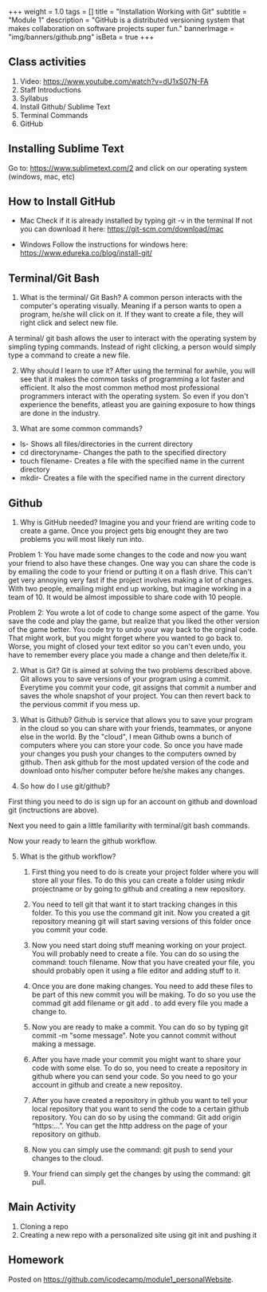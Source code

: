 +++
weight = 1.0
tags = []
title = "Installation Working with Git"
subtitle = "Module 1"
description = "GitHub is a distributed versioning system that makes collaboration on software projects super fun."
bannerImage = "img/banners/github.png"
isBeta = true
+++

## Class activities
1. Video: https://www.youtube.com/watch?v=dU1xS07N-FA
2. Staff Introductions
3. Syllabus
4. Install Github/ Sublime Text
5. Terminal Commands
6. GitHub


## Installing Sublime Text
Go to: https://www.sublimetext.com/2 and click on our operating system (windows, mac, etc)

## How to Install GitHub
* Mac
Check if it is already installed by typing git -v in the terminal
If not you can download it here:
https://git-scm.com/download/mac

* Windows
Follow the instructions for windows here: 
https://www.edureka.co/blog/install-git/

## Terminal/Git Bash
1. What is the terminal/ Git Bash?
A common person interacts with the computer's operating visually. Meaning if a person wants to open a program, he/she will click on it. If they want to create a file, they will right click and select new file. 

A terminal/ git bash allows the user to interact with the operating system by simpling typing commands. Instead of right clicking, a person would simply type a command to create a new file. 

2. Why should I learn to use it?
After using the terminal for awhile, you will see that it makes the common tasks of programming a lot faster and efficient. It also the most common method most professional programmers interact with the operating system. So even if you don't experience the benefits, atleast you are gaining exposure to how things are done in the industry.

3. What are some common commands?

* ls- Shows all files/directories in the current directory
* cd directoryname- Changes the path to the specified directory
* touch filename- Creates a file with the specified name in the current directory
* mkdir- Creates a file with the specified name in the current directory

## Github
1. Why is GitHub needed?
Imagine you and your friend are writing code to create a game. Once you project gets big enought they are two problems you will most likely run into. 

Problem 1: You have made some changes to the code and now you want your friend to also have these changes. One way you can share the code is by emailing the code to your friend or putting it on a flash drive. This can't get very annoying very fast if the project involves making a lot of changes. With two people, emailing might end up working, but imagine working in a team of 10. It would be almost impossible to share code with 10 people.

Problem 2: You wrote a lot of code to change some aspect of the game. You save the code and play the game, but realize that you liked the other version of the game better. You code try to undo your way back to the orginal code. That might work, but you might forget where you wanted to go back to. Worse, you might of closed your text editor so you can't even undo, you have to remember every place you made a change and then delete/fix it.

2. What is Git?
Git is aimed at solving the two problems described above. Git allows you to save versions of your program using a commit. Everytime you commit your code, git assigns that commit a number and saves the whole snapshot of your project. You can then revert back to the pervious commit if you mess up.  

3. What is Github?
Github is service that allows you to save your program in the cloud so you can share with your friends, teammates, or anyone else in the world. By the "cloud", I mean Github owns a bunch of computers where you can store your code. So once you have made your changes you push your changes to the computers owned by github. Then ask github for the most updated version of the code and download onto his/her computer before he/she makes any changes. 

4. So how do I use git/github?

First thing you need to do is sign up for an account on github and download git (inctructions are above).

Next you need to gain a little familiarity with terminal/git bash commands. 

Now your ready to learn the github workflow.

5. What is the github workflow?
   1. First thing you need to do is create your project folder where you will store all your files. To do this you can create a folder using mkdir projectname or by going to github and creating a new repository. 

   2. You need to tell git that want it to start tracking changes in this folder. To this you use the command git init. Now you created a git repository meaning git will start saving versions of this folder once you commit your code.

   3. Now you need start doing stuff meaning working on your project. You will probably need to create a file. You can do so using the command: touch filename. Now that you have created your file, you should probably open it using a file editor and adding stuff to it. 

   4. Once you are done making changes. You need to add these files to be part of this new commit you will be making. To do so you use the commad git add filename or git add . to add every file you made a change to. 

   5. Now you are ready to make a commit. You can do so by typing git commit -m "some message". Note you cannot commit without making a message. 

   6. After you have made your commit you might want to share your code with some else. To do so, you need to create a repository in github where you can send your code. So you need to go your account in github and create a new repositoy.

   7. After you have created a repository in github you want to tell your local repository that you want to send the code to a certain github repository. You can do so by using the command: Git add origin “https:…”. You can get the http address on the page of your repository on github. 

   8. Now you can simply use the command: git push to send your changes to the cloud.

   9. Your friend can simply get the changes by using the command: git pull. 

## Main Activity

1. Cloning a repo
2. Creating a new repo with a personalized site using git init and pushing it


## Homework 

Posted on https://github.com/icodecamp/module1_personalWebsite. 




































